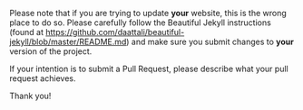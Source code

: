Please note that if you are trying to update **your** website, this is the wrong place to do so. Please carefully follow the Beautiful Jekyll instructions (found at https://github.com/daattali/beautiful-jekyll/blob/master/README.md) and make sure you submit changes to **your** version of the project.

If your intention is to submit a Pull Request, please describe what your pull request achieves.

Thank you!
